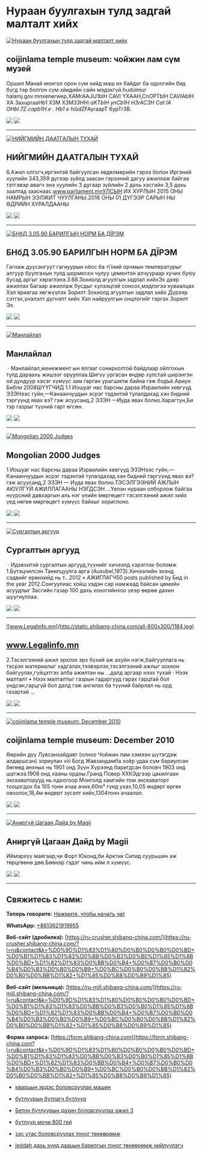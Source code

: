 # Нураан буулгахын тулд задгай малталт хийх

<a href="https://swt.shibang-china.com/?l=ru&img&k=%D0%9D%D1%83%D1%80%D0%B0%D0%B0%D0%BD+%D0%B1%D1%83%D1%83%D0%BB%D0%B3%D0%B0%D1%85%D1%8B%D0%BD+%D1%82%D1%83%D0%BB%D0%B4+%D0%B7%D0%B0%D0%B4%D0%B3%D0%B0%D0%B9+%D0%BC%D0%B0%D0%BB%D1%82%D0%B0%D0%BB%D1%82+%D1%85%D0%B8%D0%B9%D1%85" target="_blank">![Нураан буулгахын тулд задгай малталт хийх](http://static.shibang-china.com/all-800x300/1398.jpg)</a>

## coijinlama temple museum: чойжин лам сүм музей
Оршил Манай монгол орон сүм хийд маш их байдаг ба одоогийн бид бүгд тэр болгон сүм хйидийн сайн мэдэхгүй.hudulmur halamj.gov.mnxenerwep,XAMrAAJIJ1blH CAVI YXAAH,CnOPTblH CAVIAblH XA 3axupraaHb1 X3M X3M*33HHi aKTblH ynCb1H H3rAC3H Cat IA OHbl.7Z.capb1H.e . Hb1 e hi*&#251;dZFAyraapT 6ypTr3B.


<a href="https://whatsapp.shibangsoft.com/WhatsApp.php" target="_blank" title="WhatsApp">![](http://static.shibang-china.com/icon/whatsapp.png)</a> <a href="https://swt.shibang-china.com/?l=ru&icon&k=%D0%9D%D1%83%D1%80%D0%B0%D0%B0%D0%BD+%D0%B1%D1%83%D1%83%D0%BB%D0%B3%D0%B0%D1%85%D1%8B%D0%BD+%D1%82%D1%83%D0%BB%D0%B4+%D0%B7%D0%B0%D0%B4%D0%B3%D0%B0%D0%B9+%D0%BC%D0%B0%D0%BB%D1%82%D0%B0%D0%BB%D1%82+%D1%85%D0%B8%D0%B9%D1%85" target="_blank">![](http://static.shibang-china.com/icon/chat-ru.png)</a>

---

<a href="https://swt.shibang-china.com/?l=ru&img&k=%D0%9D%D1%83%D1%80%D0%B0%D0%B0%D0%BD+%D0%B1%D1%83%D1%83%D0%BB%D0%B3%D0%B0%D1%85%D1%8B%D0%BD+%D1%82%D1%83%D0%BB%D0%B4+%D0%B7%D0%B0%D0%B4%D0%B3%D0%B0%D0%B9+%D0%BC%D0%B0%D0%BB%D1%82%D0%B0%D0%BB%D1%82+%D1%85%D0%B8%D0%B9%D1%85" target="_blank">![НИЙГМИЙН ДААТГАЛЫН ТУХАЙ](http://static.shibang-china.com/all-800x300/1085.jpg)</a>

## НИЙГМИЙН ДААТГАЛЫН ТУХАЙ
6.Ажил олгогч,иргэнтэй байгуулсан хөдөлмөрийн гэрээ болон Иргэний хуулийн 343,359 дүгээр зүйлд заасан гэрээний дагуу ажиллаж байгаа тэтгэвэр авагч энэ хуулийн 3 дугаар зүйлийн 2 дахь хэсгийн 3,5 дахь заалтад зааснаас.www.parliament.mnУЛСЫН ИХ ХУРЛЫН 2015 ОНЫ НАМРЫН ЭЭЛЖИТ ЧУУЛГАНЫ.2016 ОНЫ 01 ДҮГЭЭР САРЫН НЫ ӨДРИЙН ХУРАЛДААНЫ


<a href="https://whatsapp.shibangsoft.com/WhatsApp.php" target="_blank" title="WhatsApp">![](http://static.shibang-china.com/icon/whatsapp.png)</a> <a href="https://swt.shibang-china.com/?l=ru&icon&k=%D0%9D%D1%83%D1%80%D0%B0%D0%B0%D0%BD+%D0%B1%D1%83%D1%83%D0%BB%D0%B3%D0%B0%D1%85%D1%8B%D0%BD+%D1%82%D1%83%D0%BB%D0%B4+%D0%B7%D0%B0%D0%B4%D0%B3%D0%B0%D0%B9+%D0%BC%D0%B0%D0%BB%D1%82%D0%B0%D0%BB%D1%82+%D1%85%D0%B8%D0%B9%D1%85" target="_blank">![](http://static.shibang-china.com/icon/chat-ru.png)</a>

---

<a href="https://swt.shibang-china.com/?l=ru&img&k=%D0%9D%D1%83%D1%80%D0%B0%D0%B0%D0%BD+%D0%B1%D1%83%D1%83%D0%BB%D0%B3%D0%B0%D1%85%D1%8B%D0%BD+%D1%82%D1%83%D0%BB%D0%B4+%D0%B7%D0%B0%D0%B4%D0%B3%D0%B0%D0%B9+%D0%BC%D0%B0%D0%BB%D1%82%D0%B0%D0%BB%D1%82+%D1%85%D0%B8%D0%B9%D1%85" target="_blank">![БНбД 3.05.90 БАРИЛГЫН НОРМ БА ДЇРЭМ](http://static.shibang-china.com/all-800x300/409.jpg)</a>

## БНбД 3.05.90 БАРИЛГЫН НОРМ БА ДЇРЭМ
Гагнаж дуусангуут гагнуурын оёос ба тїїний орчмын температурыг алгуур буулгахын тулд шєрмєсєн чулуу цементэн алчуураар хучих буюу бусад аргыг хэрэглэнэ.3.68.Зохиолд агуулгын задлал хийхЭх дээр ажиллах Багаар ажиллаж бусдыг хүлээцтэй сонсох,мэдлэгээ хуваалцах Хэл яриагаа хөгжүүлэх Зорилт Зохиолд агуулгын задлал хийх Дүрээр сэтгэх,үнэлэлт дүгнэлт хийх Хэл найруулгын онцлогийг гаргах Зорилт Эх.


<a href="https://whatsapp.shibangsoft.com/WhatsApp.php" target="_blank" title="WhatsApp">![](http://static.shibang-china.com/icon/whatsapp.png)</a> <a href="https://swt.shibang-china.com/?l=ru&icon&k=%D0%9D%D1%83%D1%80%D0%B0%D0%B0%D0%BD+%D0%B1%D1%83%D1%83%D0%BB%D0%B3%D0%B0%D1%85%D1%8B%D0%BD+%D1%82%D1%83%D0%BB%D0%B4+%D0%B7%D0%B0%D0%B4%D0%B3%D0%B0%D0%B9+%D0%BC%D0%B0%D0%BB%D1%82%D0%B0%D0%BB%D1%82+%D1%85%D0%B8%D0%B9%D1%85" target="_blank">![](http://static.shibang-china.com/icon/chat-ru.png)</a>

---

<a href="https://swt.shibang-china.com/?l=ru&img&k=%D0%9D%D1%83%D1%80%D0%B0%D0%B0%D0%BD+%D0%B1%D1%83%D1%83%D0%BB%D0%B3%D0%B0%D1%85%D1%8B%D0%BD+%D1%82%D1%83%D0%BB%D0%B4+%D0%B7%D0%B0%D0%B4%D0%B3%D0%B0%D0%B9+%D0%BC%D0%B0%D0%BB%D1%82%D0%B0%D0%BB%D1%82+%D1%85%D0%B8%D0%B9%D1%85" target="_blank">![Манлайлал](http://static.shibang-china.com/all-800x300/227.jpg)</a>

## Манлайлал
&nbsp;&#0183;&#32;Манлайлал,менежмент ын ялгааг сонирхолтой байдлаар ойлгохын тулд дараахь жишээг орууллаа.Шигүү ургасан өндөр хулстай ширэнгэн ой дундуур хэсэг хүмүүс зам гарган урагшилж байна гэж бодъё.Ариун Библи 2008ШҮҮГЧИД 1.1 Иошуаг нас барсны дараа Израилийн хөвгүүд ЭЗЭНээс гуйн,—Канаанчуудын эсрэг тэдэнтэй тулалдахад хэн бидний тэргүүнд явах вэ? гэж асуусанд,2 ЭЗЭН —Иуда явах болно.Харагтун,Би тэр газрыг түүний гарт өгсөн.


<a href="https://whatsapp.shibangsoft.com/WhatsApp.php" target="_blank" title="WhatsApp">![](http://static.shibang-china.com/icon/whatsapp.png)</a> <a href="https://swt.shibang-china.com/?l=ru&icon&k=%D0%9D%D1%83%D1%80%D0%B0%D0%B0%D0%BD+%D0%B1%D1%83%D1%83%D0%BB%D0%B3%D0%B0%D1%85%D1%8B%D0%BD+%D1%82%D1%83%D0%BB%D0%B4+%D0%B7%D0%B0%D0%B4%D0%B3%D0%B0%D0%B9+%D0%BC%D0%B0%D0%BB%D1%82%D0%B0%D0%BB%D1%82+%D1%85%D0%B8%D0%B9%D1%85" target="_blank">![](http://static.shibang-china.com/icon/chat-ru.png)</a>

---

<a href="https://swt.shibang-china.com/?l=ru&img&k=%D0%9D%D1%83%D1%80%D0%B0%D0%B0%D0%BD+%D0%B1%D1%83%D1%83%D0%BB%D0%B3%D0%B0%D1%85%D1%8B%D0%BD+%D1%82%D1%83%D0%BB%D0%B4+%D0%B7%D0%B0%D0%B4%D0%B3%D0%B0%D0%B9+%D0%BC%D0%B0%D0%BB%D1%82%D0%B0%D0%BB%D1%82+%D1%85%D0%B8%D0%B9%D1%85" target="_blank">![Mongolian 2000 Judges](http://static.shibang-china.com/all-800x300/144.jpg)</a>

## Mongolian 2000 Judges
1 Иошуаг нас барсны дараа Израилийн хөвгүүд ЭЗЭНээс гуйн,— Канаанчуудын эсрэг тэдэнтэй тулалдахад хэн бидний тэргүүнд явах вэ? гэж асуусанд,2 ЭЗЭН — Иуда явах болно.ТЭСЭЛГЭЭНИЙ АЖЛЫН АЮУЛГҮЙ АЖИЛЛАГААНЫ НЭГДСЭН …Үелэн нураан олборлож байгаа нүүрсний давхаргын аль нэг үеийн мөргөцөгт тэсэлгээний ажил хийх үед нөгөө мөргөцөгт хүмүүс байхыг хориглоно.


<a href="https://whatsapp.shibangsoft.com/WhatsApp.php" target="_blank" title="WhatsApp">![](http://static.shibang-china.com/icon/whatsapp.png)</a> <a href="https://swt.shibang-china.com/?l=ru&icon&k=%D0%9D%D1%83%D1%80%D0%B0%D0%B0%D0%BD+%D0%B1%D1%83%D1%83%D0%BB%D0%B3%D0%B0%D1%85%D1%8B%D0%BD+%D1%82%D1%83%D0%BB%D0%B4+%D0%B7%D0%B0%D0%B4%D0%B3%D0%B0%D0%B9+%D0%BC%D0%B0%D0%BB%D1%82%D0%B0%D0%BB%D1%82+%D1%85%D0%B8%D0%B9%D1%85" target="_blank">![](http://static.shibang-china.com/icon/chat-ru.png)</a>

---

<a href="https://swt.shibang-china.com/?l=ru&img&k=%D0%9D%D1%83%D1%80%D0%B0%D0%B0%D0%BD+%D0%B1%D1%83%D1%83%D0%BB%D0%B3%D0%B0%D1%85%D1%8B%D0%BD+%D1%82%D1%83%D0%BB%D0%B4+%D0%B7%D0%B0%D0%B4%D0%B3%D0%B0%D0%B9+%D0%BC%D0%B0%D0%BB%D1%82%D0%B0%D0%BB%D1%82+%D1%85%D0%B8%D0%B9%D1%85" target="_blank">![Сургалтын аргууд](http://static.shibang-china.com/all-800x300/1158.jpg)</a>

## Сургалтын аргууд
&nbsp;&#0183;&#32;Идэвхитэй сургалтын аргууд,түүнийг хичээлд хэрэглэх боломж 1.Бүтэцчилсэн Танилцуулга арга (Ausubel,1973).Хичээлийн эхэнд сэдвийг ерөнхийд нь т…2012 &#171; АЖИГЛАГЧ50 posts published by Бид in the year 2012.Сонгуулиас хойш хэдэн сар намжаад байсан цөмийн асуудлыг Засгийн газар 100 дахь хоногийнхоо үеэр өөрөө дахин шуугиуллаа.


<a href="https://whatsapp.shibangsoft.com/WhatsApp.php" target="_blank" title="WhatsApp">![](http://static.shibang-china.com/icon/whatsapp.png)</a> <a href="https://swt.shibang-china.com/?l=ru&icon&k=%D0%9D%D1%83%D1%80%D0%B0%D0%B0%D0%BD+%D0%B1%D1%83%D1%83%D0%BB%D0%B3%D0%B0%D1%85%D1%8B%D0%BD+%D1%82%D1%83%D0%BB%D0%B4+%D0%B7%D0%B0%D0%B4%D0%B3%D0%B0%D0%B9+%D0%BC%D0%B0%D0%BB%D1%82%D0%B0%D0%BB%D1%82+%D1%85%D0%B8%D0%B9%D1%85" target="_blank">![](http://static.shibang-china.com/icon/chat-ru.png)</a>

---

<a href="https://swt.shibang-china.com/?l=ru&img&k=%D0%9D%D1%83%D1%80%D0%B0%D0%B0%D0%BD+%D0%B1%D1%83%D1%83%D0%BB%D0%B3%D0%B0%D1%85%D1%8B%D0%BD+%D1%82%D1%83%D0%BB%D0%B4+%D0%B7%D0%B0%D0%B4%D0%B3%D0%B0%D0%B9+%D0%BC%D0%B0%D0%BB%D1%82%D0%B0%D0%BB%D1%82+%D1%85%D0%B8%D0%B9%D1%85" target="_blank">![www.Legalinfo.mn](http://static.shibang-china.com/all-800x300/1184.jpg)</a>

## www.Legalinfo.mn
2.Тэсэлгээний ажил эрхлэх эрх бүхий аж ахуйн нэгж,байгууллага нь тэсрэх материалыг хадгалах,тээвэрлэх,тэсэлгээний ажлыг зохион байгуулах,гүйцэтгэх алба ажилтан ны …далд аргаар нээх тухай&nbsp;&#0183;&#32;Нээх малталт • Нээх малталтыг газрын гадаргууд гарах гарцтай бол үндсэн,гарцгүй бол далд гэж ангилах ба түүний байрлал нь орд газартай …


<a href="https://whatsapp.shibangsoft.com/WhatsApp.php" target="_blank" title="WhatsApp">![](http://static.shibang-china.com/icon/whatsapp.png)</a> <a href="https://swt.shibang-china.com/?l=ru&icon&k=%D0%9D%D1%83%D1%80%D0%B0%D0%B0%D0%BD+%D0%B1%D1%83%D1%83%D0%BB%D0%B3%D0%B0%D1%85%D1%8B%D0%BD+%D1%82%D1%83%D0%BB%D0%B4+%D0%B7%D0%B0%D0%B4%D0%B3%D0%B0%D0%B9+%D0%BC%D0%B0%D0%BB%D1%82%D0%B0%D0%BB%D1%82+%D1%85%D0%B8%D0%B9%D1%85" target="_blank">![](http://static.shibang-china.com/icon/chat-ru.png)</a>

---

<a href="https://swt.shibang-china.com/?l=ru&img&k=%D0%9D%D1%83%D1%80%D0%B0%D0%B0%D0%BD+%D0%B1%D1%83%D1%83%D0%BB%D0%B3%D0%B0%D1%85%D1%8B%D0%BD+%D1%82%D1%83%D0%BB%D0%B4+%D0%B7%D0%B0%D0%B4%D0%B3%D0%B0%D0%B9+%D0%BC%D0%B0%D0%BB%D1%82%D0%B0%D0%BB%D1%82+%D1%85%D0%B8%D0%B9%D1%85" target="_blank">![coijinlama temple museum: December 2010](http://static.shibang-china.com/all-800x300/310.jpg)</a>

## coijinlama temple museum: December 2010
Өөрийн дүү Лувсанхайдавт (олноо Чойжин лам хэмээн шүтэгдэж алдаршсан) зориулан viii Богд Жавзандамба хоёр удаа сүм бариулсан бөгөөд анхных нь 1901 онд Зүүн Хүрээнд баригдсан боловч 1903 онд шатжээ.1908 онд хааны ордны.Гранд Повер ХХКЭдгээр цахилгаан экскаваторууд нь одоогоор Монголд хамгийн том экскаваторт тооцогдох ба 105 тонн ачаа ачих,60m&#179; гүнд ухах,10,05 өндөрт өргөх овоолох,18,4м өндөрт зүсэлт хийх,1304тонн ачаалал.


<a href="https://whatsapp.shibangsoft.com/WhatsApp.php" target="_blank" title="WhatsApp">![](http://static.shibang-china.com/icon/whatsapp.png)</a> <a href="https://swt.shibang-china.com/?l=ru&icon&k=%D0%9D%D1%83%D1%80%D0%B0%D0%B0%D0%BD+%D0%B1%D1%83%D1%83%D0%BB%D0%B3%D0%B0%D1%85%D1%8B%D0%BD+%D1%82%D1%83%D0%BB%D0%B4+%D0%B7%D0%B0%D0%B4%D0%B3%D0%B0%D0%B9+%D0%BC%D0%B0%D0%BB%D1%82%D0%B0%D0%BB%D1%82+%D1%85%D0%B8%D0%B9%D1%85" target="_blank">![](http://static.shibang-china.com/icon/chat-ru.png)</a>

---

<a href="https://swt.shibang-china.com/?l=ru&img&k=%D0%9D%D1%83%D1%80%D0%B0%D0%B0%D0%BD+%D0%B1%D1%83%D1%83%D0%BB%D0%B3%D0%B0%D1%85%D1%8B%D0%BD+%D1%82%D1%83%D0%BB%D0%B4+%D0%B7%D0%B0%D0%B4%D0%B3%D0%B0%D0%B9+%D0%BC%D0%B0%D0%BB%D1%82%D0%B0%D0%BB%D1%82+%D1%85%D0%B8%D0%B9%D1%85" target="_blank">![Аниргүй Цагаан Дайд by Magii](http://static.shibang-china.com/all-800x300/1353.jpg)</a>

## Аниргүй Цагаан Дайд by Magii
Иймэрхүү маягаар,чи Форт Юконд,би Арктик Ситид суурьшин аж төрцгөөнө дөө.Бөөнэр гэдэг чинь ийм л хүмүүс.

<a href="https://whatsapp.shibangsoft.com/WhatsApp.php" target="_blank" title="WhatsApp">![](http://static.shibang-china.com/icon/whatsapp.png)</a> <a href="https://swt.shibang-china.com/?l=ru&icon&k=%D0%9D%D1%83%D1%80%D0%B0%D0%B0%D0%BD+%D0%B1%D1%83%D1%83%D0%BB%D0%B3%D0%B0%D1%85%D1%8B%D0%BD+%D1%82%D1%83%D0%BB%D0%B4+%D0%B7%D0%B0%D0%B4%D0%B3%D0%B0%D0%B9+%D0%BC%D0%B0%D0%BB%D1%82%D0%B0%D0%BB%D1%82+%D1%85%D0%B8%D0%B9%D1%85" target="_blank">![](http://static.shibang-china.com/icon/chat-ru.png)</a>

---
## Свяжитесь с нами:

**Теперь говорите:** [Нажмите, чтобы начать чат](https://swt.shibang-china.com?l=ru&contact&k=%D0%9D%D1%83%D1%80%D0%B0%D0%B0%D0%BD+%D0%B1%D1%83%D1%83%D0%BB%D0%B3%D0%B0%D1%85%D1%8B%D0%BD+%D1%82%D1%83%D0%BB%D0%B4+%D0%B7%D0%B0%D0%B4%D0%B3%D0%B0%D0%B9+%D0%BC%D0%B0%D0%BB%D1%82%D0%B0%D0%BB%D1%82+%D1%85%D0%B8%D0%B9%D1%85)

**WhatsApp:**  [+8613621919955](https://whatsapp.shibangsoft.com/WhatsApp.php)

**Веб-сайт (дробилка):** [https://ru-crusher.shibang-china.com/](https://ru-crusher.shibang-china.com/?l=ru&contact&k=%D0%9D%D1%83%D1%80%D0%B0%D0%B0%D0%BD+%D0%B1%D1%83%D1%83%D0%BB%D0%B3%D0%B0%D1%85%D1%8B%D0%BD+%D1%82%D1%83%D0%BB%D0%B4+%D0%B7%D0%B0%D0%B4%D0%B3%D0%B0%D0%B9+%D0%BC%D0%B0%D0%BB%D1%82%D0%B0%D0%BB%D1%82+%D1%85%D0%B8%D0%B9%D1%85)

**Веб-сайт (мельница):** [https://ru-mill.shibang-china.com/](https://ru-mill.shibang-china.com/?l=ru&contact&k=%D0%9D%D1%83%D1%80%D0%B0%D0%B0%D0%BD+%D0%B1%D1%83%D1%83%D0%BB%D0%B3%D0%B0%D1%85%D1%8B%D0%BD+%D1%82%D1%83%D0%BB%D0%B4+%D0%B7%D0%B0%D0%B4%D0%B3%D0%B0%D0%B9+%D0%BC%D0%B0%D0%BB%D1%82%D0%B0%D0%BB%D1%82+%D1%85%D0%B8%D0%B9%D1%85)

**Форма запроса:** [https://form.shibang-china.com](https://form.shibang-china.com?l=ru&contact&k=%D0%9D%D1%83%D1%80%D0%B0%D0%B0%D0%BD+%D0%B1%D1%83%D1%83%D0%BB%D0%B3%D0%B0%D1%85%D1%8B%D0%BD+%D1%82%D1%83%D0%BB%D0%B4+%D0%B7%D0%B0%D0%B4%D0%B3%D0%B0%D0%B9+%D0%BC%D0%B0%D0%BB%D1%82%D0%B0%D0%BB%D1%82+%D1%85%D0%B8%D0%B9%D1%85)

* [кварцын эрдэс боловсруулах машин](../128/%D0%BA%D0%B2%D0%B0%D1%80%D1%86%D1%8B%D0%BD%20%D1%8D%D1%80%D0%B4%D1%8D%D1%81%20%D0%B1%D0%BE%D0%BB%D0%BE%D0%B2%D1%81%D1%80%D1%83%D1%83%D0%BB%D0%B0%D1%85%20%D0%BC%D0%B0%D1%88%D0%B8%D0%BD.md)

* [бутлуурын бутлагч бутлуур](../130/%D0%B1%D1%83%D1%82%D0%BB%D1%83%D1%83%D1%80%D1%8B%D0%BD%20%D0%B1%D1%83%D1%82%D0%BB%D0%B0%D0%B3%D1%87%20%D0%B1%D1%83%D1%82%D0%BB%D1%83%D1%83%D1%80.md)

* [Бетон бутлуурын дахин боловсруулах ажил 3](../128/%D0%91%D0%B5%D1%82%D0%BE%D0%BD%20%D0%B1%D1%83%D1%82%D0%BB%D1%83%D1%83%D1%80%D1%8B%D0%BD%20%D0%B4%D0%B0%D1%85%D0%B8%D0%BD%20%D0%B1%D0%BE%D0%BB%D0%BE%D0%B2%D1%81%D1%80%D1%83%D1%83%D0%BB%D0%B0%D1%85%20%D0%B0%D0%B6%D0%B8%D0%BB%203.md)

* [бутлуур мочи 800 гей](../127/%D0%B1%D1%83%D1%82%D0%BB%D1%83%D1%83%D1%80%20%D0%BC%D0%BE%D1%87%D0%B8%20800%20%D0%B3%D0%B5%D0%B9.md)

* [зэс утас боловсруулах тоног төхөөрөмж](../129/%D0%B7%D1%8D%D1%81%20%D1%83%D1%82%D0%B0%D1%81%20%D0%B1%D0%BE%D0%BB%D0%BE%D0%B2%D1%81%D1%80%D1%83%D1%83%D0%BB%D0%B0%D1%85%20%D1%82%D0%BE%D0%BD%D0%BE%D0%B3%20%D1%82%D3%A9%D1%85%D3%A9%D3%A9%D1%80%D3%A9%D0%BC%D0%B6.md)

* [jeddah дахь хүнд даацын барилгын тоног төхөөрөмж нийлүүлэгч](../129/jeddah%20%D0%B4%D0%B0%D1%85%D1%8C%20%D1%85%D2%AF%D0%BD%D0%B4%20%D0%B4%D0%B0%D0%B0%D1%86%D1%8B%D0%BD%20%D0%B1%D0%B0%D1%80%D0%B8%D0%BB%D0%B3%D1%8B%D0%BD%20%D1%82%D0%BE%D0%BD%D0%BE%D0%B3%20%D1%82%D3%A9%D1%85%D3%A9%D3%A9%D1%80%D3%A9%D0%BC%D0%B6%20%D0%BD%D0%B8%D0%B9%D0%BB%D2%AF%D2%AF%D0%BB%D1%8D%D0%B3%D1%87.md)